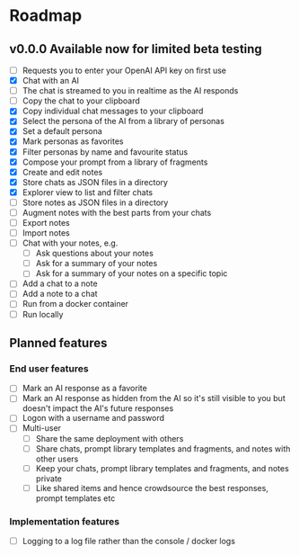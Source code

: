 # Roadmap

## v0.0.0 Available now for limited beta testing

- [ ] Requests you to enter your OpenAI API key on first use
- [x] Chat with an AI
- [ ] The chat is streamed to you in realtime as the AI responds
- [ ] Copy the chat to your clipboard
- [x] Copy individual chat messages to your clipboard
- [x] Select the persona of the AI from a library of personas
- [x] Set a default persona
- [x] Mark personas as favorites
- [x] Filter personas by name and favourite status
- [x] Compose your prompt from a library of fragments
- [x] Create and edit notes
- [x] Store chats as JSON files in a directory
- [x] Explorer view to list and filter chats
- [ ] Store notes as JSON files in a directory
- [ ] Augment notes with the best parts from your chats
- [ ] Export notes
- [ ] Import notes
- [ ] Chat with your notes, e.g.
  - [ ] Ask questions about your notes
  - [ ] Ask for a summary of your notes
  - [ ] Ask for a summary of your notes on a specific topic
- [ ] Add a chat to a note
- [ ] Add a note to a chat
- [ ] Run from a docker container
- [ ] Run locally

## Planned features

### End user features

- [ ] Mark an AI response as a favorite
- [ ] Mark an AI response as hidden from the AI so it's still visible to you but doesn't impact the AI's future responses
- [ ] Logon with a username and password
- [ ] Multi-user
  - [ ] Share the same deployment with others
  - [ ] Share chats, prompt library templates and fragments, and notes with other users
  - [ ] Keep your chats, prompt library templates and fragments, and notes private
  - [ ] Like shared items and hence crowdsource the best responses, prompt templates etc

### Implementation features

- [ ] Logging to a log file rather than the console / docker logs